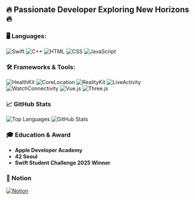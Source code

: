 ## 🔥 Passionate Developer Exploring New Horizons 🔥

### 🖥️ Languages:
![Swift](https://img.shields.io/badge/Swift-FA7343?style=for-the-badge&logo=swift&logoColor=white)
![C++](https://img.shields.io/badge/C++-00599C?style=for-the-badge&logo=cplusplus&logoColor=white)
![HTML](https://img.shields.io/badge/HTML5-E34F26?style=for-the-badge&logo=html5&logoColor=white)
![CSS](https://img.shields.io/badge/CSS3-1572B6?style=for-the-badge&logo=css3&logoColor=white)
![JavaScript](https://img.shields.io/badge/JavaScript-F7DF1E?style=for-the-badge&logo=javascript&logoColor=black)

### 🛠 Frameworks & Tools:
![HealthKit](https://img.shields.io/badge/HealthKit-34C759?style=for-the-badge&logo=apple&logoColor=white)
![CoreLocation](https://img.shields.io/badge/CoreLocation-007AFF?style=for-the-badge&logo=apple&logoColor=white)
![RealityKit](https://img.shields.io/badge/RealityKit-9933FF?style=for-the-badge&logo=apple&logoColor=white)
![LiveActivity](https://img.shields.io/badge/Live%20Activity-F86734?style=for-the-badge&logo=swift&logoColor=white)
![WatchConnectivity](https://img.shields.io/badge/WatchConnectivity-1575F9?style=for-the-badge&logo=apple&logoColor=white)
![Vue.js](https://img.shields.io/badge/Vue.js-4FC08D?style=for-the-badge&logo=vue.js&logoColor=white)
![Three.js](https://img.shields.io/badge/Three.js-000000?style=for-the-badge&logo=three.js&logoColor=white)

### 📈 GitHub Stats
![Top Languages](https://github-readme-stats.vercel.app/api/top-langs/?username=leesungkug&theme=radical)
![GitHub Stats](https://github-readme-stats.vercel.app/api?username=leesungkug&show_icons=true&theme=radical)

### 🎓 Education & Award
- **Apple Developer Academy**
- **42 Seoul**
- **Swift Student Challenge 2025 Winner**

### 📄 Notion
[![Notion](https://img.shields.io/badge/Notion-Visit%20Now-000000?style=for-the-badge&logo=notion&logoColor=white)](https://www.notion.so/a2153cffdc544e089440c1739afd0509)
